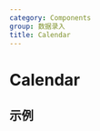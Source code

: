 ```yaml
---
category: Components
group: 数据录入
title: Calendar
---
```


# Calendar

## 示例

<code src="./demos/demo1.jsx"></code>
